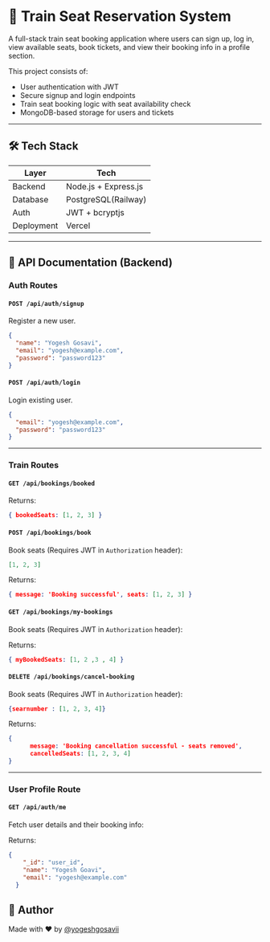# 🚆 Train Seat Reservation System

A full-stack train seat booking application where users can sign up, log in, view available seats, book tickets, and view their booking info in a profile section.

This project consists of:

- User authentication with JWT
- Secure signup and login endpoints
- Train seat booking logic with seat availability check
- MongoDB-based storage for users and tickets

---

## 🛠 Tech Stack

| Layer       | Tech                      |
|-------------|---------------------------|
| Backend     | Node.js + Express.js      |
| Database    | PostgreSQL(Railway)        |
| Auth        | JWT + bcryptjs            |
| Deployment  | Vercel                    |

---

## 🔐 API Documentation (Backend)

### Auth Routes

#### `POST /api/auth/signup`

Register a new user.

```json
{
  "name": "Yogesh Gosavi",
  "email": "yogesh@example.com",
  "password": "password123"
}
```

#### `POST /api/auth/login`

Login existing user.

```json
{
  "email": "yogesh@example.com",
  "password": "password123"
}
```

---

### Train Routes

#### `GET /api/bookings/booked`

Returns:

```json
{ bookedSeats: [1, 2, 3] }
```

#### `POST /api/bookings/book`

Book seats (Requires JWT in `Authorization` header):

```json
[1, 2, 3]
```

Returns:

```json
{ message: 'Booking successful', seats: [1, 2, 3] }
```

#### `GET /api/bookings/my-bookings`

Book seats (Requires JWT in `Authorization` header):

Returns:

```json
{ myBookedSeats: [1, 2 ,3 , 4] }
```

#### `DELETE /api/bookings/cancel-booking`

Book seats (Requires JWT in `Authorization` header):

```json
{searnumber : [1, 2, 3, 4]}
```

Returns:

```json
{ 
      message: 'Booking cancellation successful - seats removed',
      cancelledSeats: [1, 2, 3, 4]
}
```

---

### User Profile Route

#### `GET /api/auth/me`

Fetch user details and their booking info:

Returns:

```json
{
    "_id": "user_id",
    "name": "Yogesh Goavi",
    "email": "yogesh@example.com"
  }
```


## 👋 Author

Made with ❤️ by [@yogeshgosavii](https://github.com/yogeshgosavii)
